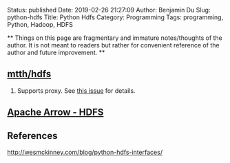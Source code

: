 Status: published
Date: 2019-02-26 21:27:09
Author: Benjamin Du
Slug: python-hdfs
Title: Python Hdfs
Category: Programming
Tags: programming, Python, Hadoop, HDFS

**
Things on this page are fragmentary and immature notes/thoughts of the author.
It is not meant to readers but rather for convenient reference of the author and future improvement.
**


## [mtth/hdfs](https://github.com/mtth/hdfs/)

1. Supports proxy.
    See [this issue](https://github.com/mtth/hdfs/issues/107) for details.

## [Apache Arrow - HDFS](https://arrow.apache.org/docs/python/filesystems.html#hdfs-api)

## References

http://wesmckinney.com/blog/python-hdfs-interfaces/
